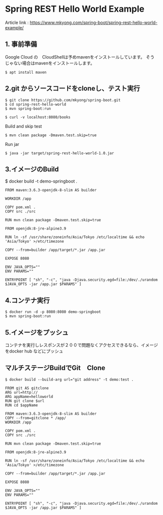 # Spring REST Hello World Example

Article link : https://www.mkyong.com/spring-boot/spring-rest-hello-world-example/

## 1. 事前準備
Google Cloud の　CloudShellは予めmavenをインストールしています。
そうじゃない場合はmavenをインストールします。
```
$ apt install maven
```

## 2.git からソースコードをcloneし、テスト実行
```
$ git clone https://github.com/mkyong/spring-boot.git
$ cd spring-rest-hello-world
$ mvn spring-boot:run

$ curl -v localhost:8080/books
```

Build and skip test
```
$ mvn clean package -Dmaven.test.skip=true
```

Run jar
```
$ java -jar target/spring-rest-hello-world-1.0.jar 
```

## 3.イメージのBuild

$ docker build -t demo-springboot .
```
FROM maven:3.6.3-openjdk-8-slim AS builder

WORKDIR /app

COPY pom.xml .
COPY src ./src

RUN mvn clean package -Dmaven.test.skip=true

FROM openjdk:8-jre-alpine3.9

RUN ln -sf /usr/share/zoneinfo/Asia/Tokyo /etc/localtime && echo 'Asia/Tokyo' >/etc/timezone

COPY --from=builder /app/target/*.jar /app.jar

EXPOSE 8080

ENV JAVA_OPTS=""
ENV PARAMS=""

ENTRYPOINT [ "sh", "-c", "java -Djava.security.egd=file:/dev/./urandom $JAVA_OPTS -jar /app.jar $PARAMS" ]
```

## 4.コンテナ実行
```
$ docker run -d -p 8080:8080 demo-springboot
$ mvn spring-boot:run
```

## 5.イメージをプッシュ
コンテナを実行しレスポンスが２００で問題なくアクセスできるなら、イメージをdocker hub などにプッシュ

## マルチステージBuildでGit　Clone
```
$ docker build --build-arg url="git address" -t demo:test . 
```
```
FROM git AS gitclone
ARG url=http://
ARG appName=helloworld
RUN git clone $url
RUN cd $appName

FROM maven:3.6.3-openjdk-8-slim AS builder
COPY --from=gitclone * /app/
WORKDIR /app

COPY pom.xml .
COPY src ./src

RUN mvn clean package -Dmaven.test.skip=true

FROM openjdk:8-jre-alpine3.9

RUN ln -sf /usr/share/zoneinfo/Asia/Tokyo /etc/localtime && echo 'Asia/Tokyo' >/etc/timezone

COPY --from=builder /app/target/*.jar /app.jar

EXPOSE 8080

ENV JAVA_OPTS=""
ENV PARAMS=""

ENTRYPOINT [ "sh", "-c", "java -Djava.security.egd=file:/dev/./urandom $JAVA_OPTS -jar /app.jar $PARAMS" ]

```
